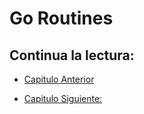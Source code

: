 # Go Routines

## Continua la lectura:

- [Capitulo Anterior](./../42_Listas-Figuras)                                                                 

- [Capitulo Siguiente: ](./../44_Funciones-Anonimas)
